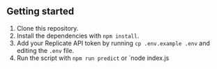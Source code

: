 
## Getting started
1. Clone this repository.
2. Install the dependencies with `npm install`.
3. Add your Replicate API token by running `cp .env.example .env` and editing the `.env` file.
4. Run the script with `npm run predict` or `node index.js